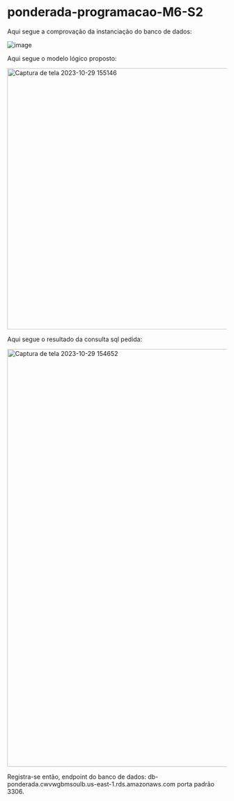 # ponderada-programacao-M6-S2

Aqui segue a comprovação da instanciação do banco de dados:

![image](https://github.com/YuriFAToledo/ponderada-programacao-M6-S2/assets/140438205/832f6a81-d1be-4fc3-9e39-d372d495c57e)

Aqui segue o modelo lógico proposto:

<img width="600" alt="Captura de tela 2023-10-29 155146" src="https://github.com/YuriFAToledo/ponderada-programacao-M6-S2/assets/140438205/19011a37-cb07-4733-8112-797535895b7b">


Aqui segue o resultado da consulta sql pedida:

<img width="960" alt="Captura de tela 2023-10-29 154652" src="https://github.com/YuriFAToledo/ponderada-programacao-M6-S2/assets/140438205/90a6a391-f1bf-4503-bce8-0fd570923cc7">

Registra-se então, endpoint do banco de dados:
db-ponderada.cwvwgbmsoulb.us-east-1.rds.amazonaws.com
porta padrão 3306.
